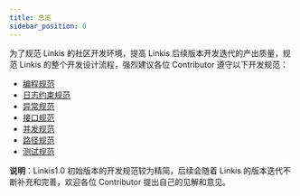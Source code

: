 ```yaml
---
title: 总览
sidebar_position: 0
---
```

为了规范 Linkis 的社区开发环境，提高 Linkis 后续版本开发迭代的产出质量，规范 Linkis 的整个开发设计流程，强烈建议各位 Contributor 遵守以下开发规范：

- [编程规范](programming_specification.md)
- [日志约束规范](log.md)
- [异常规范](exception_catch.md)
- [接口规范](api.md)
- [并发规范](concurrent.md)
- [路径规范](path_usage.md)
- [测试规范](unit_test.md)

**说明**：Linkis1.0 初始版本的开发规范较为精简，后续会随着 Linkis 的版本迭代不断补充和完善，欢迎各位 Contributor 提出自己的见解和意见。


